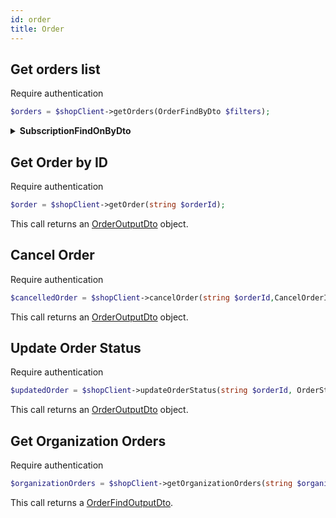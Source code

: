 ```yaml
---
id: order
title: Order
---
```


## Get orders list

<span class="badge badge--warning">Require authentication</span>

```php
$orders = $shopClient->getOrders(OrderFindByDto $filters);
```

<details>
<summary><b>SubscriptionFindOnByDto</b></summary>

|          Field           |             Type              | Required |                        Description                        |
| :----------------------: | :---------------------------: | :------: | :-------------------------------------------------------: |
|          **id**          |            string             |   :x:    |         Optional unique identifier of the order.          |
|         **type**         |      ShopProductTypeEnum      |   :x:    |    Optional type of product associated with the order.    |
|          **q**           |            string             |   :x:    |    Optional query string for searching within orders.     |
|         **date**         |            string             |   :x:    |           Optional specific date for the order.           |
|     **dateRangeMin**     |            string             |   :x:    | Optional minimum date range for searching within orders.  |
|     **dateRangeMax**     |            string             |   :x:    | Optional maximum date range for searching within orders.  |
| **scheduleDateRangeMin** |            string             |   :x:    |   Optional minimum scheduled date range for the order.    |
| **scheduleDateRangeMax** |            string             |   :x:    |   Optional maximum scheduled date range for the order.    |
|     **orderNumber**      |             float             |   :x:    |           Optional order number for the order.            |
|     **orderStatus**      |        OrderStatusEnum        |   :x:    |           Optional current status of the order.           |
|    **orderStatusTab**    |       OrderStatusEnum[]       |   :x:    |      Optional array of order statuses for filtering.      |
|      **customerId**      |            string             |   :x:    | Optional identifier of the customer who placed the order. |
|     **customerName**     |            string             |   :x:    |    Optional name of the customer who placed the order.    |
|    **meansOfPayment**    |            string             |   :x:    |       Optional means of payment used for the order.       |
|     **serviceType**      |  OrganizationServiceTypeEnum  |   :x:    |    Optional type of service associated with the order.    |
|        **amount**        |             float             |   :x:    |               Optional amount of the order.               |
|    **filterByUsage**     | OrganizationFilterByUsageEnum |   :x:    | Optional filter for usage type associated with the order. |
|         **sort**         |             ISort             |   :x:    |      Optional sorting parameters for the order list.      |

</details>

## Get Order by ID

<span class="badge badge--warning">Require authentication</span>

```php
$order = $shopClient->getOrder(string $orderId);
```

This call returns an [OrderOutputDto](../order-types#OrderResponse) object.

## Cancel Order

<span class="badge badge--warning">Require authentication</span>

```php
$cancelledOrder = $shopClient->cancelOrder(string $orderId,CancelOrderInputDto $cancelOrderDates);
```

This call returns an [OrderOutputDto](../order-types#OrderResponse) object.

## Update Order Status

<span class="badge badge--warning">Require authentication</span>

```php
$updatedOrder = $shopClient->updateOrderStatus(string $orderId, OrderStatusEnum $status);
```

This call returns an [OrderOutputDto](../order-types#OrderResponse) object.

## Get Organization Orders

<span class="badge badge--warning">Require authentication</span>

```php
$organizationOrders = $shopClient->getOrganizationOrders(string $organizationId, OrderFindByDto $filters);
```

This call returns a [OrderFindOutputDto](../order-types#OrderFindOutputDto).
